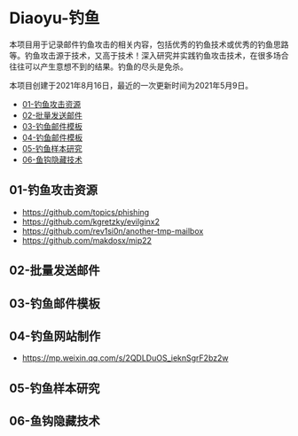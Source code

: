 # Diaoyu-钓鱼

本项目用于记录邮件钓鱼攻击的相关内容，包括优秀的钓鱼技术或优秀的钓鱼思路等。钓鱼攻击源于技术，又高于技术！深入研究并实践钓鱼攻击技术，在很多场合往往可以产生意想不到的结果。钓鱼的尽头是免杀。

本项目创建于2021年8月16日，最近的一次更新时间为2021年5月9日。

- [01-钓鱼攻击资源]()
- [02-批量发送邮件]()
- [03-钓鱼邮件模板]()
- [04-钓鱼邮件模板]()
- [05-钓鱼样本研究]()
- [06-鱼钩隐藏技术]()

## 01-钓鱼攻击资源

- https://github.com/topics/phishing
- https://github.com/kgretzky/evilginx2
- https://github.com/rev1si0n/another-tmp-mailbox
- https://github.com/makdosx/mip22

## 02-批量发送邮件

## 03-钓鱼邮件模板

## 04-钓鱼网站制作

- https://mp.weixin.qq.com/s/2QDLDuOS_ieknSgrF2bz2w

## 05-钓鱼样本研究

## 06-鱼钩隐藏技术

